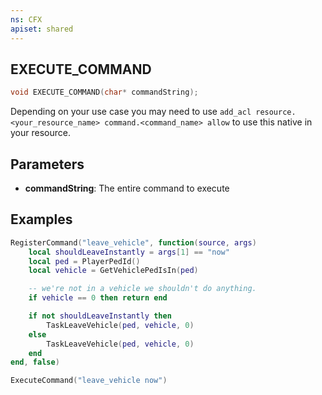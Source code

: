 ```yaml
---
ns: CFX
apiset: shared
---
```

## EXECUTE_COMMAND

```c
void EXECUTE_COMMAND(char* commandString);
```

Depending on your use case you may need to use `add_acl resource.<your_resource_name> command.<command_name> allow` to use this native in your resource.

## Parameters
* **commandString**: The entire command to execute

## Examples
```lua
RegisterCommand("leave_vehicle", function(source, args)
    local shouldLeaveInstantly = args[1] == "now"
    local ped = PlayerPedId()
    local vehicle = GetVehiclePedIsIn(ped)

    -- we're not in a vehicle we shouldn't do anything.
    if vehicle == 0 then return end

    if not shouldLeaveInstantly then
        TaskLeaveVehicle(ped, vehicle, 0)
    else
        TaskLeaveVehicle(ped, vehicle, 0)
    end
end, false)

ExecuteCommand("leave_vehicle now")
```

